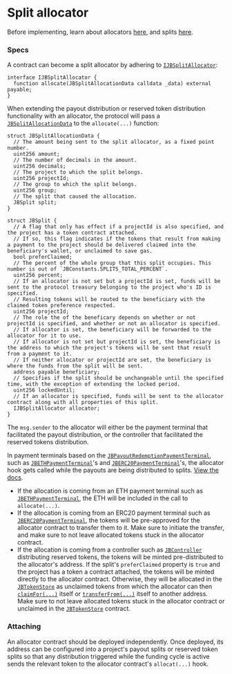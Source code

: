 # Split allocator

Before implementing, learn about allocators [here](/learn/glossary/allocator.md), and splits [here](/learn/glossary/splits.md).
### Specs

A contract can become a split allocator by adhering to [`IJBSplitAllocator`](/api/interfaces/ijbsplitallocator.md):

```solidity
interface IJBSplitAllocator {
  function allocate(JBSplitAllocationData calldata _data) external payable;
}
```

When extending the payout distribution or reserved token distribution functionality with an allocator, the protocol will pass a [`JBSplitAllocationData`](/api/data-structures/jbsplitallocationdata.md) to the `allocate(...)` function:

```solidity
struct JBSplitAllocationData {
  // The amount being sent to the split allocator, as a fixed point number.
  uint256 amount;
  // The number of decimals in the amount.
  uint256 decimals;
  // The project to which the split belongs.
  uint256 projectId;
  // The group to which the split belongs.
  uint256 group;
  // The split that caused the allocation.
  JBSplit split;
}
```

```solidity
struct JBSplit {
  // A flag that only has effect if a projectId is also specified, and the project has a token contract attached.
  // If so, this flag indicates if the tokens that result from making a payment to the project should be delivered claimed into the beneficiary's wallet, or unclaimed to save gas.
  bool preferClaimed;
  // The percent of the whole group that this split occupies. This number is out of `JBConstants.SPLITS_TOTAL_PERCENT`.
  uint256 percent;
  // If an allocator is not set but a projectId is set, funds will be sent to the protocol treasury belonging to the project who's ID is specified.
  // Resulting tokens will be routed to the beneficiary with the claimed token preference respected.
  uint256 projectId;
  // The role the of the beneficary depends on whether or not projectId is specified, and whether or not an allocator is specified.
  // If allocator is set, the beneficiary will be forwarded to the allocator for it to use.
  // If allocator is not set but projectId is set, the beneficiary is the address to which the project's tokens will be sent that result from a payment to it.
  // If neither allocator or projectId are set, the beneficiary is where the funds from the split will be sent.
  address payable beneficiary;
  // Specifies if the split should be unchangeable until the specified time, with the exception of extending the locked period.
  uint256 lockedUntil;
  // If an allocator is specified, funds will be sent to the allocator contract along with all properties of this split.
  IJBSplitAllocator allocator;
}
```

The `msg.sender` to the allocator will either be the payment terminal that facilitated the payout distribution, or the controller that facilitated the reserved tokens distribution.

In payment terminals based on the [`JBPayoutRedemptionPaymentTerminal`](/api/contracts/or-abstract/jbpayoutredemptionpaymentterminal), such as [`JBETHPaymentTerminal`](/api/contracts/or-payment-terminals/jbethpaymentterminal/)'s and [`JBERC20PaymentTerminal`](/api/contracts/or-payment-terminals/jberc20paymentterminal/)'s, the allocator hook gets called while the payouts are being distributed to splits. [View the docs](/api/contracts/or-abstract/jbpayoutredemptionpaymentterminal/write/-_distributetopayoutsplitsof.md). 

* If the allocation is coming from an ETH payment terminal such as [`JBETHPaymentTerminal`](/api/contracts/or-payment-terminals/jbethpaymentterminal/), the ETH will be included in the call to `allocate(...)`. 
* If the allocation is coming from an ERC20 payment terminal such as [`JBERC20PaymentTerminal`](/api/contracts/or-payment-terminals/jberc20paymentterminal/), the tokens will be pre-approved for the allocator contract to transfer them to it. Make sure to initiate the transfer, and make sure to not leave allocated tokens stuck in the allocator contract.
* If the allocation is coming from a controller such as [`JBController`](/api/contracts/or-controllers/jbcontroller/) distributing reserved tokens, the tokens will be minted pre-distributed to the allocator's address. If the split's `preferClaimed` property is `true` and the project has a token a contract attached, the tokens will be minted directly to the allocator contract. Otherwise, they will be allocated in the  [`JBTokenStore`](/api/contracts/jbtokenstore/) as unclaimed tokens from which the allocator can then [`claimFor(...)`](/api/contracts/jbtokenstore/write/claimfor.md) itself or [`transferFrom(...)`](/api/contracts/jbtokenstore/write/transferfrom.md) itself to another address. Make sure to not leave allocated tokens stuck in the allocator contract or unclaimed in the [`JBTokenStore`](/api/contracts/jbtokenstore/) contract.

### Attaching

An allocator contract should be deployed independently. Once deployed, its address can be configured into a project's payout splits or reserved token splits so that any distribution triggered while the funding cycle is active sends the relevant token to the allocator contract's `allocat(...)` hook. 
